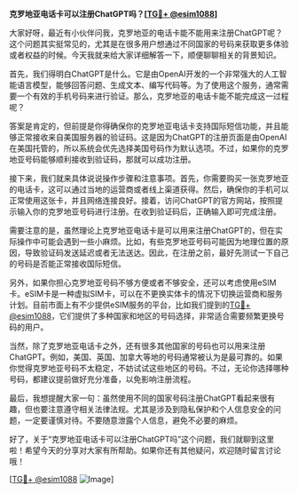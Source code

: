 **克罗地亚电话卡可以注册ChatGPT吗？[[TG💪+ @esim1088](https://t.me/s/esim1088)]**

大家好呀，最近有小伙伴问我，克罗地亚的电话卡能不能用来注册ChatGPT呢？这个问题其实挺常见的，尤其是在很多用户想通过不同国家的号码来获取更多体验或者权益的时候。今天我就来给大家详细解答一下，顺便聊聊相关的背景知识。

首先，我们得明白ChatGPT是什么。它是由OpenAI开发的一个非常强大的人工智能语言模型，能够回答问题、生成文本、编写代码等。为了使用这个服务，通常需要一个有效的手机号码来进行验证。那么，克罗地亚的电话卡能不能完成这一过程呢？

答案是肯定的，但前提是你得确保你的克罗地亚电话卡支持国际短信功能，并且能够正常接收来自美国服务器的验证码。这是因为ChatGPT的注册页面是由OpenAI在美国托管的，所以系统会优先选择美国号码作为默认选项。不过，如果你的克罗地亚号码能够顺利接收到验证码，那就可以成功注册。

接下来，我们就来具体说说操作步骤和注意事项。首先，你需要购买一张克罗地亚的电话卡，这可以通过当地的运营商或者线上渠道获得。然后，确保你的手机可以正常使用这张卡，并且网络连接良好。接着，访问ChatGPT的官方网站，按照提示输入你的克罗地亚号码进行注册。在收到验证码后，正确输入即可完成注册。

需要注意的是，虽然理论上克罗地亚电话卡是可以用来注册ChatGPT的，但在实际操作中可能会遇到一些小麻烦。比如，有些克罗地亚号码可能因为地理位置的原因，导致验证码发送延迟或者无法送达。因此，在注册之前，最好先测试一下自己的号码是否能正常接收国际短信。

另外，如果你担心克罗地亚号码不够方便或者不够安全，还可以考虑使用eSIM卡。eSIM卡是一种虚拟SIM卡，可以在不更换实体卡的情况下切换运营商和服务计划。目前市面上有不少提供eSIM服务的平台，比如我们提到的[TG💪+ @esim1088](https://t.me/s/esim1088)，它们提供了多种国家和地区的号码选择，非常适合需要频繁更换号码的用户。

当然，除了克罗地亚电话卡之外，还有很多其他国家的号码也可以用来注册ChatGPT。例如，美国、英国、加拿大等地的号码通常被认为是最可靠的。如果你觉得克罗地亚号码不太稳定，不妨试试这些地区的号码。不过，无论你选择哪种号码，都建议提前做好充分准备，以免影响注册流程。

最后，我想提醒大家一句：虽然使用不同的国家号码注册ChatGPT看起来很有趣，但也要注意遵守相关法律法规。尤其是涉及到隐私保护和个人信息安全的问题，一定要谨慎对待。不要随意泄露个人信息，避免不必要的麻烦。

好了，关于“克罗地亚电话卡可以注册ChatGPT吗”这个问题，我们就聊到这里啦！希望今天的分享对大家有所帮助。如果你还有其他疑问，欢迎随时留言讨论哦！

[[TG💪+ @esim1088](https://t.me/s/esim1088) ![Image](https://i.postimg.cc/4NQfJmqS/Snipaste-2025-05-13-00-14-12.png)]